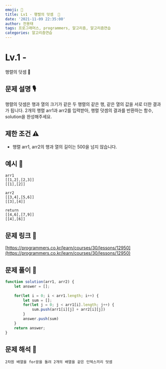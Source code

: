 ```yaml
---
emoji: 🥸
title: Lv1 - 행렬의 덧셈  🎉
date: '2021-11-09 22:35:00'
author: 전용태
tags: 프로그래머스, programmers, 알고리즘, 알고리즘연습
categories: 알고리즘연습
---
```


# Lv.1 - 
행렬의 덧셈  🎉

## **문제 설명 🎙**

행렬의 덧셈은 행과 열의 크기가 같은 두 행렬의 같은 행, 같은 열의 값을 서로 더한 결과가 됩니다. 2개의 행렬 arr1과 arr2를 입력받아, 행렬 덧셈의 결과를 반환하는 함수, solution을 완성해주세요.

## **제한 조건 ⚠️**

- 행렬 arr1, arr2의 행과 열의 길이는 500을 넘지 않습니다.

## 예시 👀

```
arr1
[[1,2],[2,3]]
[[1],[2]]
```

```
arr2
[[3,4],[5,6]]
[[3],[4]]
```

```
return
[[4,6],[7,9]]
[[4],[6]]
```

## 문제 링크 📎

[https://programmers.co.kr/learn/courses/30/lessons/12950](https://programmers.co.kr/learn/courses/30/lessons/12950)

## 문제 풀이 🤔

```jsx
function solution(arr1, arr2) {
    let answer = [];
    
    for(let i = 0; i < arr1.length; i++) {
        let sum = [];
        for(let j = 0; j < arr1[i].length; j++) {
            sum.push(arr1[i][j] + arr2[i][j])
        }
        answer.push(sum)
    }
    return answer;
}
```

## 문제 해석 🥸

```
2차원 배열을 for문을 돌려 2개의 배열을 같은 인덱스끼리 덧셈
```

<br />
<br />